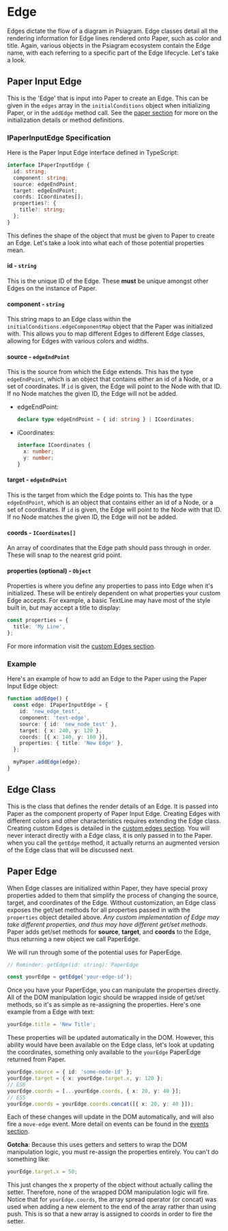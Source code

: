 # Edge

Edges dictate the flow of a diagram in Psiagram. Edge classes detail all the
rendering information for Edge lines rendered onto Paper, such as color and
title. Again, various objects in the Psiagram ecosystem contain the Edge name,
with each referring to a specific part of the Edge lifecycle. Let's take a look.

## Paper Input Edge

This is the 'Edge' that is input into Paper to create an Edge. This can be given
in the `edges` array in the `initialConditions` object when initializing Paper,
or in the `addEdge` method call. See the [paper section](paper.md) for more on
the initialization details or method definitions.

### IPaperInputEdge Specification

Here is the Paper Input Edge interface defined in TypeScript:

```ts
interface IPaperInputEdge {
  id: string;
  component: string;
  source: edgeEndPoint;
  target: edgeEndPoint;
  coords: ICoordinates[];
  properties?: {
    title?: string;
  };
}
```

This defines the shape of the object that must be given to Paper to create an
Edge. Let's take a look into what each of those potential properties mean.

#### id - `string`

This is the unique ID of the Edge. These **must** be unique amongst other Edges
on the instance of Paper.

#### component - `string`

This string maps to an Edge class within the
`initialConditions.edgeComponentMap` object that the Paper was initialized with.
This allows you to map different Edges to different Edge classes, allowing for
Edges with various colors and widths.

#### source - `edgeEndPoint`

This is the source from which the Edge extends. This has the type
`edgeEndPoint`, which is an object that contains either an id of a Node, or a
set of coordinates. If `id` is given, the Edge will point to the Node with that
ID. If no Node matches the given ID, the Edge will not be added.

- edgeEndPoint:

  ```ts
  declare type edgeEndPoint = { id: string } | ICoordinates;
  ```

- iCoordinates:

  ```ts
  interface ICoordinates {
    x: number;
    y: number;
  }
  ```

#### target - `edgeEndPoint`

This is the target from which the Edge points to. This has the type
`edgeEndPoint`, which is an object that contains either an id of a Node, or a
set of coordinates. If `id` is given, the Edge will point to the Node with that
ID. If no Node matches the given ID, the Edge will not be added.

#### coords - `ICoordinates[]`

An array of coordinates that the Edge path should pass through in order. These
will snap to the nearest grid point.

#### properties (optional) - `Object`

Properties is where you define any properties to pass into Edge when it's
initialized. These will be entirely dependent on what properties your custom
Edge accepts. For example, a basic TextLine may have most of the style built in,
but may accept a title to display:

```ts
const properties = {
  title: 'My Line',
};
```

For more information visit the
[custom Edges section](../in-depth/custom-edges.md).

### Example

Here's an example of how to add an Edge to the Paper using the Paper Input Edge
object:

```ts
function addEdge() {
  const edge: IPaperInputEdge = {
    id: 'new_edge_test',
    component: 'text-edge',
    source: { id: 'new_node_test' },
    target: { x: 240, y: 120 },
    coords: [{ x: 140, y: 160 }],
    properties: { title: 'New Edge' },
  };

  myPaper.addEdge(edge);
}
```

## Edge Class

This is the class that defines the render details of an Edge. It is passed into
Paper as the component property of Paper Input Edge. Creating Edges with
different colors and other characteristics requires extending the Edge class.
Creating custom Edges is detailed in the
[custom edges section](../in-depth/custom-edges.md). You will never interact
directly with a Edge class, it is only passed in to the Paper. when you call the
`getEdge` method, it actually returns an augmented version of the Edge class
that will be discussed next.

## Paper Edge

When Edge classes are initialized within Paper, they have special proxy
properties added to them that simplify the process of changing the source,
target, and coordinates of the Edge. Without customization, an Edge class
exposes the get/set methods for all properties passed in with the `properties`
object detailed above. _Any custom implementation of Edge may take different
properties, and thus may have different get/set methods_. Paper adds get/set
methods for **source**, **target**, and **coords** to the Edge, thus returning a
new object we call PaperEdge.

We will run through some of the potential uses for PaperEdge.

```ts
// Reminder: getEdge(id: string): PaperEdge

const yourEdge = getEdge('your-edge-id');
```

Once you have your PaperEdge, you can manipulate the properties directly. All of
the DOM manipulation logic should be wrapped inside of get/set methods, so it's
as simple as re-assigning the properties. Here's one example from a Edge with
text:

```ts
yourEdge.title = 'New Title';
```

These properties will be updated automatically in the DOM. However, this ability
would have been available on the Edge class, let's look at updating the
coordinates, something only available to the `yourEdge` PaperEdge returned from
Paper.

```ts
yourEdge.source = { id: 'some-node-id' };
yourEdge.target = { x: yourEdge.target.x, y: 120 };
// ES6
yourEdge.coords = [...yourEdge.coords, { x: 20, y: 40 }];
// ES5
yourEdge.coords = yourEdge.coords.concat([{ x: 20, y: 40 }]);
```

Each of these changes will update in the DOM automatically, and will also fire a
`move-edge` event. More detail on events can be found in the
[events section](../in-depth/events.md).

**Gotcha**: Because this uses getters and setters to wrap the DOM manipulation
logic, you must re-assign the properties entirely. You can't do something like:

```ts
yourEdge.target.x = 50;
```

This just changes the x property of the object without actually calling the
setter. Therefore, none of the wrapped DOM manipulation logic will fire. Notice
that for `yourEdge.coords`, the array spread operator (or concat) was used when
adding a new element to the end of the array rather than using push. This is so
that a new array is assigned to coords in order to fire the setter.

